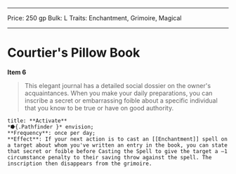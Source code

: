 
---
Price: 250 gp
Bulk: L
Traits: Enchantment, Grimoire, Magical

---

# Courtier's Pillow Book

**Item 6**

> This elegant journal has a detailed social dossier on the owner's acquaintances. When you make your daily preparations, you can inscribe a secret or embarrassing foible about a specific individual that you know to be true or have on good authority.

```ad-embed-ability
title: **Activate**
*⭓{.Pathfinder }* envision; 
**Frequency**: once per day;
**Effect**: If your next action is to cast an [[Enchantment]] spell on a target about whom you've written an entry in the book, you can state that secret or foible before Casting the Spell to give the target a –1 circumstance penalty to their saving throw against the spell. The inscription then disappears from the grimoire.

```
